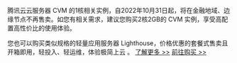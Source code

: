 腾讯云云服务器 CVM 的1核相关实例，自2022年10月31日起，将在金融地域、边缘节点不再售卖。如您有相关需求，建议您购买2核2GB的 CVM 实例，享受高配置高性价比的使用体验。

您也可以购买类似规格的轻量应用服务器 Lighthouse，价格优惠的套餐式售卖且开箱即用，轻投入、轻运维，体验极简上云 。
[了解更多 >>](https://cloud.tencent.com/product/lighthouse)
[前往购买 >>](https://buy.cloud.tencent.com/lighthouse?region=4&zone=ap-shanghai-2&blueprintType=APP_OS&blueprintId=lhbp-la8140wk&bundleId=bundle2022_gen_01&loginSet=AUTO&zone=ap-shanghai-2)
